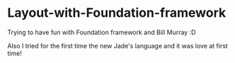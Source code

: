 # Layout-with-Foundation-framework

Trying to have fun with Foundation framework and Bill Murray :D

Also I tried for the first time the new Jade's language and it was love at first time!
